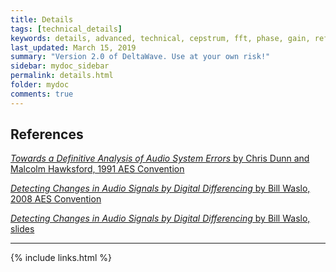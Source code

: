 ```yaml
---
title: Details
tags: [technical_details]
keywords: details, advanced, technical, cepstrum, fft, phase, gain, reference
last_updated: March 15, 2019
summary: "Version 2.0 of DeltaWave. Use at your own risk!"
sidebar: mydoc_sidebar
permalink: details.html
folder: mydoc
comments: true
---
```


## References ##

[*Towards a Definitive Analysis of Audio System Errors* by Chris Dunn and Malcolm Hawksford, 1991 AES Convention](http://www.scalatech.co.uk/papers/dunn_hawksford_1991.pdf)

[*Detecting Changes in Audio Signals by
Digital Differencing* by Bill Waslo, 2008 AES Convention](http://www.libinst.com/AES%20Audio%20Differencing%20Paper.pdf)

[*Detecting Changes in Audio Signals by
Digital Differencing* by Bill Waslo, slides](http://www.libinst.com/Detecting%20Differences%20(slides).pdf)

___
{% include links.html %}
